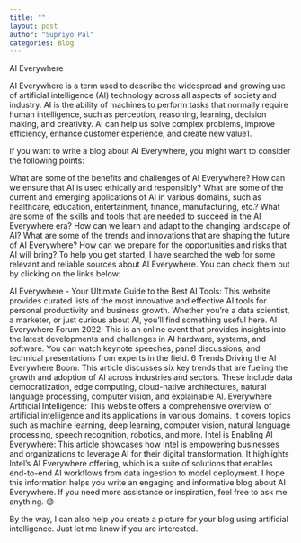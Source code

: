 ```yaml
---
title: ""
layout: post
author: "Supriyo Pal"
categories: Blog
---
```


AI Everywhere

<!-- excerpt_separator -->

AI Everywhere is a term used to describe the widespread and growing use of artificial intelligence (AI) technology across all aspects of society and industry. AI is the ability of machines to perform tasks that normally require human intelligence, such as perception, reasoning, learning, decision making, and creativity. AI can help us solve complex problems, improve efficiency, enhance customer experience, and create new value1.

If you want to write a blog about AI Everywhere, you might want to consider the following points:

What are some of the benefits and challenges of AI Everywhere? How can we ensure that AI is used ethically and responsibly?
What are some of the current and emerging applications of AI in various domains, such as healthcare, education, entertainment, finance, manufacturing, etc.?
What are some of the skills and tools that are needed to succeed in the AI Everywhere era? How can we learn and adapt to the changing landscape of AI?
What are some of the trends and innovations that are shaping the future of AI Everywhere? How can we prepare for the opportunities and risks that AI will bring?
To help you get started, I have searched the web for some relevant and reliable sources about AI Everywhere. You can check them out by clicking on the links below:

AI Everywhere - Your Ultimate Guide to the Best AI Tools: This website provides curated lists of the most innovative and effective AI tools for personal productivity and business growth. Whether you’re a data scientist, a marketer, or just curious about AI, you’ll find something useful here.
AI Everywhere Forum 2022: This is an online event that provides insights into the latest developments and challenges in AI hardware, systems, and software. You can watch keynote speeches, panel discussions, and technical presentations from experts in the field.
6 Trends Driving the AI Everywhere Boom: This article discusses six key trends that are fueling the growth and adoption of AI across industries and sectors. These include data democratization, edge computing, cloud-native architectures, natural language processing, computer vision, and explainable AI.
Everywhere Artificial Intelligence: This website offers a comprehensive overview of artificial intelligence and its applications in various domains. It covers topics such as machine learning, deep learning, computer vision, natural language processing, speech recognition, robotics, and more.
Intel is Enabling AI Everywhere: This article showcases how Intel is empowering businesses and organizations to leverage AI for their digital transformation. It highlights Intel’s AI Everywhere offering, which is a suite of solutions that enables end-to-end AI workflows from data ingestion to model deployment.
I hope this information helps you write an engaging and informative blog about AI Everywhere. If you need more assistance or inspiration, feel free to ask me anything. 😊

By the way, I can also help you create a picture for your blog using artificial intelligence. Just let me know if you are interested. 
